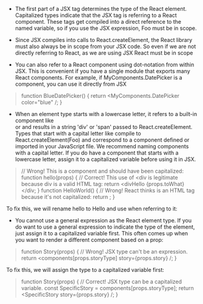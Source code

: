 - The first part of a JSX tag determines the type of the React element.
Capitalized types indicate that the JSX tag is referring to a React component. These tags get compiled into a direct reference to the named variable, so if you use the JSX <Foo /> expression, Foo must be in scope.

- Since JSX compiles into calls to React.createElement, the React library must also always be in scope from your JSX code. So even if we are not directly referring to React, as we are using JSX React must be in scope

- You can also refer to a React component using dot-notation from within JSX. This is convenient if you have a single module that exports many React components. For example, if MyComponents.DatePicker is a component, you can use it directly from JSX 
> function BlueDatePicker() {
  return <MyComponents.DatePicker color="blue" /;
}

- When an element type starts with a lowercase letter, it refers to a built-in component like <div> or <span> and results in a string 'div' or 'span' passed to React.createElement. Types that start with a capital letter like <Foo /> compile to React.createElement(Foo) and correspond to a component defined or imported in your JavaScript file.
We recommend naming components with a capital letter. If you do have a component that starts with a lowercase letter, assign it to a capitalized variable before using it in JSX.

> // Wrong! This is a component and should have been capitalized:
function hello(props) {
  // Correct! This use of <div is legitimate because div is a valid HTML tag:
  return <divHello {props.toWhat}</div;
}
function HelloWorld() {
  // Wrong! React thinks <hello /> is an HTML tag because it's not capitalized:
  return <hello toWhat="World" />;
}

To fix this, we will rename hello to Hello and use <Hello /> when referring to it:

- You cannot use a general expression as the React element type. If you do want to use a general expression to indicate the type of the element, just assign it to a capitalized variable first. This often comes up when you want to render a different component based on a prop:
> function Story(props) {
  // Wrong! JSX type can't be an expression.
  return <components[props.storyType] story={props.story} /;
}

To fix this, we will assign the type to a capitalized variable first:
> function Story(props) {
  // Correct! JSX type can be a capitalized variable.
  const SpecificStory = components[props.storyType];
  return <SpecificStory story={props.story} /;
}

